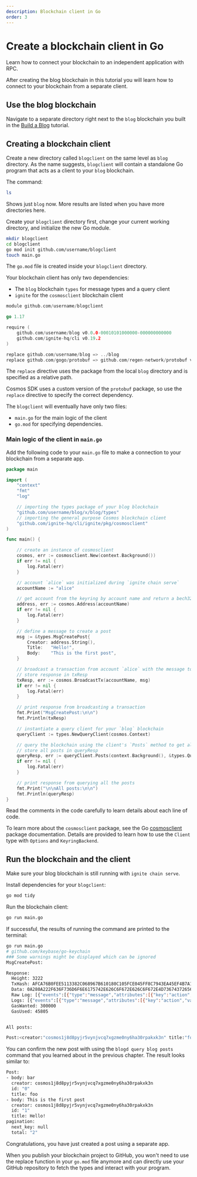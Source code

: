 ```yaml
---
description: Blockchain client in Go
order: 3
---
```


# Create a blockchain client in Go

Learn how to connect your blockchain to an independent application with RPC.

After creating the blog blockchain in this tutorial you will learn how to connect to your blockchain from a separate client.

## Use the blog blockchain

Navigate to a separate directory right next to the `blog` blockchain you built in the [Build a Blog](index.md) tutorial.

## Creating a blockchain client

Create a new directory called `blogclient` on the same level as `blog` directory. As the name suggests, `blogclient` will contain a standalone Go program that acts as a client to your `blog` blockchain.

The command:

```bash
ls
```

Shows just `blog` now. More results are listed when you have more directories here.

Create your `blogclient` directory first, change your current working directory, and initialize the new Go module.

```bash
mkdir blogclient
cd blogclient
go mod init github.com/username/blogclient
touch main.go
```

The `go.mod` file is created inside your `blogclient` directory.

Your blockchain client has only two dependencies: 

- The `blog` blockchain `types` for message types and a query client
- `ignite` for the `cosmosclient` blockchain client

```go
module github.com/username/blogclient

go 1.17

require (
	github.com/username/blog v0.0.0-00010101000000-000000000000
	github.com/ignite-hq/cli v0.19.2 
)

replace github.com/username/blog => ../blog
replace github.com/gogo/protobuf => github.com/regen-network/protobuf v1.3.3-alpha.regen.1
```

The `replace` directive uses the package from the local `blog` directory and is specified as a relative path.

Cosmos SDK uses a custom version of the `protobuf` package, so use the `replace` directive to specify the correct dependency.

The `blogclient` will eventually have only two files: 

- `main.go` for the main logic of the client
- `go.mod` for specifying dependencies.

### Main logic of the client in `main.go`

Add the following code to your `main.go` file to make a connection to your blockchain from a separate app.

```go
package main

import (
	"context"
	"fmt"
	"log"

	// importing the types package of your blog blockchain
	"github.com/username/blog/x/blog/types"
	// importing the general purpose Cosmos blockchain client
	"github.com/ignite-hq/cli/ignite/pkg/cosmosclient"
)

func main() {

	// create an instance of cosmosclient
	cosmos, err := cosmosclient.New(context.Background())
	if err != nil {
		log.Fatal(err)
	}

	// account `alice` was initialized during `ignite chain serve`
	accountName := "alice"

	// get account from the keyring by account name and return a bech32 address
	address, err := cosmos.Address(accountName)
	if err != nil {
		log.Fatal(err)
	}

	// define a message to create a post
	msg := &types.MsgCreatePost{
		Creator: address.String(),
		Title:   "Hello!",
		Body:    "This is the first post",
	}

	// broadcast a transaction from account `alice` with the message to create a post
	// store response in txResp
	txResp, err := cosmos.BroadcastTx(accountName, msg)
	if err != nil {
		log.Fatal(err)
	}

	// print response from broadcasting a transaction
	fmt.Print("MsgCreatePost:\n\n")
	fmt.Println(txResp)

	// instantiate a query client for your `blog` blockchain
	queryClient := types.NewQueryClient(cosmos.Context)

	// query the blockchain using the client's `Posts` method to get all posts
	// store all posts in queryResp
	queryResp, err := queryClient.Posts(context.Background(), &types.QueryPostsRequest{})
	if err != nil {
		log.Fatal(err)
	}

	// print response from querying all the posts
	fmt.Print("\n\nAll posts:\n\n")
	fmt.Println(queryResp)
}
```

Read the comments in the code carefully to learn details about each line of code.

To learn more about the `cosmosclient` package, see the Go 
[cosmosclient](https://pkg.go.dev/github.com/ignite-hq/cli/ignite/pkg/cosmosclient) package documentation. Details are provided to learn how to use the `Client` type with `Options` and `KeyringBackend`.

## Run the blockchain and the client

Make sure your blog blockchain is still running with `ignite chain serve`.

Install dependencies for your `blogclient`:

```bash
go mod tidy
```

Run the blockchain client:

```bash
go run main.go
```

If successful, the results of running the command are printed to the terminal:

```bash
go run main.go
# github.com/keybase/go-keychain
### Some warnings might be displayed which can be ignored
MsgCreatePost:

Response:
  Height: 3222
  TxHash: AFCA76B0FEE5113382C068967B610180C105FCE045FF8C7943EA45EF4B7A1E69
  Data: 0A280A222F636F736D6F6E6175742E626C6F672E626C6F672E4D7367437265617465506F737412020801
  Raw Log: [{"events":[{"type":"message","attributes":[{"key":"action","value":"CreatePost"}]}]}]
  Logs: [{"events":[{"type":"message","attributes":[{"key":"action","value":"CreatePost"}]}]}]
  GasWanted: 300000
  GasUsed: 45805


All posts:

Post:<creator:"cosmos1j8d8pyjr5vynjvcq7xgzme0ny6ha30rpakxk3n" title:"foo" body:"bar" > Post:<creator:"cosmos1j8d8pyjr5vynjvcq7xgzme0ny6ha30rpakxk3n" id:1 title:"Hello!" body:"This is the first post" > pagination:<total:2 > 
```

You can confirm the new post with using the `blogd query blog posts` command that you learned about in the previous chapter.
The result looks similar to:

```bash
Post:
- body: bar
  creator: cosmos1j8d8pyjr5vynjvcq7xgzme0ny6ha30rpakxk3n
  id: "0"
  title: foo
- body: This is the first post
  creator: cosmos1j8d8pyjr5vynjvcq7xgzme0ny6ha30rpakxk3n
  id: "1"
  title: Hello!
pagination:
  next_key: null
  total: "2"
```

Congratulations, you have just created a post using a separate app.

When you publish your blockchain project to GitHub, you won't need to use the replace function in your `go.mod` file anymore and can directly use your GitHub repository to fetch the types and interact with your program.
